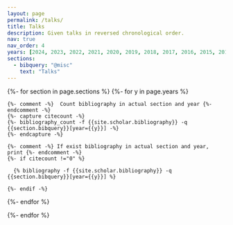 ```yaml
---
layout: page
permalink: /talks/
title: Talks
description: Given talks in reversed chronological order.
nav: true
nav_order: 4
years: [2024, 2023, 2022, 2021, 2020, 2019, 2018, 2017, 2016, 2015, 2014]
sections:
  - bibquery: "@misc"
    text: "Talks"
---
```


<div class="publications">

{%- for section in page.sections %}
  {%- for y in page.years %}

    {%- comment -%}  Count bibliography in actual section and year {%- endcomment -%}
    {%- capture citecount -%}
    {%- bibliography_count -f {{site.scholar.bibliography}} -q {{section.bibquery}}[year={{y}}] -%}
    {%- endcapture -%}

    {%- comment -%} If exist bibliography in actual section and year, print {%- endcomment -%}
    {%- if citecount !="0" %}

      {% bibliography -f {{site.scholar.bibliography}} -q {{section.bibquery}}[year={{y}}] %}

    {%- endif -%}

  {%- endfor %}

{%- endfor %}

</div>